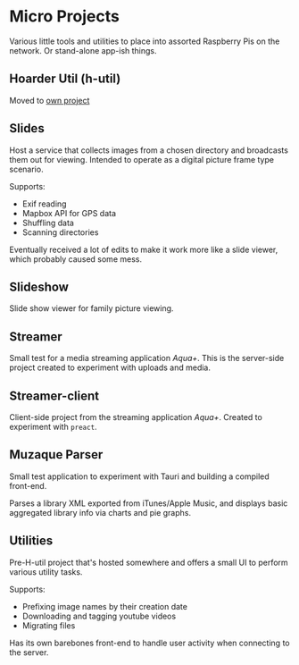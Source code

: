 # Micro Projects

Various little tools and utilities to place into assorted Raspberry Pis on the network. Or stand-alone app-ish things.

## Hoarder Util (h-util)

Moved to [own project](https://github.com/Perugia-Viewer/Hoarder-Util)

## Slides

Host a service that collects images from a chosen directory and broadcasts them out for viewing. Intended to operate as a digital picture frame type scenario.

Supports:

- Exif reading
- Mapbox API for GPS data
- Shuffling data
- Scanning directories

Eventually received a lot of edits to make it work more like a slide viewer, which probably caused some mess.

## Slideshow

Slide show viewer for family picture viewing.

## Streamer

Small test for a media streaming application _Aqua+_. This is the server-side project created to experiment with uploads and media.

## Streamer-client

Client-side project from the streaming application _Aqua+_. Created to experiment with `preact`.

## Muzaque Parser

Small test application to experiment with Tauri and building a compiled front-end.

Parses a library XML exported from iTunes/Apple Music, and displays basic aggregated library info via charts and pie graphs.

## Utilities

Pre-H-util project that's hosted somewhere and offers a small UI to perform various utility tasks.

Supports:

- Prefixing image names by their creation date
- Downloading and tagging youtube videos
- Migrating files

Has its own barebones front-end to handle user activity when connecting to the server.

